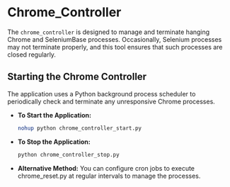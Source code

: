 # Chrome_Controller

The `chrome_controller` is designed to manage and terminate hanging Chrome and SeleniumBase processes. Occasionally, Selenium processes may not terminate properly, and this tool ensures that such processes are closed regularly.

## Starting the Chrome Controller

The application uses a Python background process scheduler to periodically check and terminate any unresponsive Chrome processes.

- **To Start the Application:**
   ```bash
   nohup python chrome_controller_start.py
    ```

- **To Stop the Application:**
    ```bash
    python chrome_controller_stop.py
    ```

- **Alternative Method:**
You can configure cron jobs to execute chrome_reset.py at regular intervals to manage the processes.
